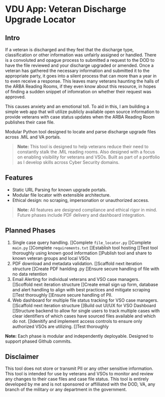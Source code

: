# VDU App: Veteran Discharge Upgrade Locator

## Intro
If a veteran is discharged and they feel that the discharge type, classification or other information was unfairly assigned or handled. There is a convoluted and opague process to submitted a request to the DOD to have the file reviewed and your discharge upgraded or amended. Once a veteran has gathered the necessary information and submitted it to the appropriate party, it goes into a silent process that can more than a year in to even receive a response. This leaves many veterans haunting the halls of the ARBA Reading Rooms, if they even know about this resource, in hopes of finding a sudden snippet of infomration on whether their request was approved.

This causes anxiety and an emotional toll. To aid in this, I am building a simple web app that will utilize publicly available open source information to provide veterans with case status updates when the ARBA Reading Room publishes their case file. 

Modular Python tool designed to locate and parse discharge upgrade files across .MIL and VA portals.

> **Note:** This tool is designed to help veterans reduce their need to constantly stalk the .MIL reading rooms. Also designed with a focus on enabling visibility for veterans and VSOs. Built as part of a portfolio as I develop skills across Cyber Security domains.

## Features
- Static URL Parsing for known upgrade portals.
- Modular file locator with extensible architecture.
- Ethical design: no scraping, impersonation or unauthorized access. 

> **Note:** All features are designed compliance and ethical rigor in mind. Future phases include PDF delivery and dashboard integration. 

## Planned Phases
1. Single case query handling.
    []Complete `file_locator.py`
    []Complete `main.py`
    []Complete `requirements.txt`
    []Establish tool hosting
    []Test tool thoroughly using known good information
    []Publish tool and share to known veteran groups and local VSOs
2. PDF download and metadata validation.
    []Scaffold next iteration structure
    []Create PDF hanlding .py
    []Ensure secure handling of file with no data retention
3. Email Alerting for individual veterans and VSO case managers. 
    []Scoffold next iteration structure
    []Create email sign up form, database and alert handling to align with best practices and mitigate scraping
    []Test thoroughly
    []Ensure secure handling of PII.
4. Web dashboard for multiple file status tracking for VSO case managers. 
    []Scaffold next iteration structure
    []Build out UI/UX for VSO Dashboard
    []Structure backend to allow for single users to track multiple cases with clear identifiers of which cases have sourced files available and which do not.
    []Idenitify and implement access controls to ensure only authorized VSOs are utilizing. 
    []Test thoroughly

**Note:** Each phase is modular and independently deployable. Designed to support phased Github commits.

## Disclaimer
This tool does not store or transmit PII or any other sensitive information. This tool is intended for use by veterans and VSOs to monitor and review any changes to their case files and case file status. This tool is entirely developed by me and is not sponsored or affilliated with the DOD, VA, any branch of the military or any department in the government.